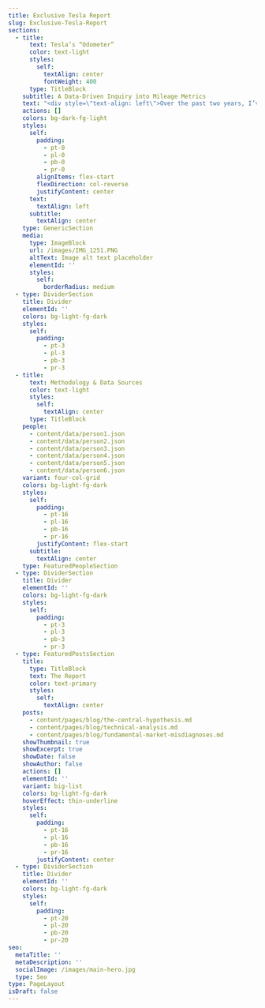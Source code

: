 ```yaml
---
title: Exclusive Tesla Report
slug: Exclusive-Tesla-Report
sections:
  - title:
      text: Tesla’s “Odometer”
      color: text-light
      styles:
        self:
          textAlign: center
          fontWeight: 400
      type: TitleBlock
    subtitle: A Data-Driven Inquiry into Mileage Metrics
    text: "<div style=\"text-align: left\">Over the past two years, I’ve conducted an in-depth review of Tesla’s odometer systems through analysis of 2,551 Tesla patents, vehicle telematics data from a 2020 Model Y, and comparative studies with legacy automakers. The research demonstrates that Tesla's odometer values represent energy consumption estimates rather than direct distance measurements.</div>\n\n<div style=\"text-align: left\">Through this abstract, I’ll walk you through the data sources, investigative steps, and final takeaways of my research, along with my thoughts on implications for the broader electric vehicle industry.</div>\n\n<div style=\"text-align: center\">## How did we get here?</div>\n\nMy journey into this investigation began not from abstract interest but from direct experience as a Tesla owner, leading to a personal frustration—a nagging suspicion that the odometer in my 2020 Tesla Model Y was accumulating miles faster than I was actually driving. Dismissed by service center technicians (\"within normal variance\") and challenged by the company, I sought a better understanding through available data.\n\nLike many others, I was drawn to the promise of cutting-edge technology and long-term savings, initially choosing Tesla for its reputation for innovation and efficiency. I purchased a used 2020 Model Y, expecting a reliable, high-performance vehicle. Instead, I experienced frequent service visits, rapid tire wear, and, most troublingly, an odometer that seemed disconnected from reality.\_A simple Google search led me to a community of other Tesla owners experiencing similar discrepancies.\n\nBut rather than accepting this discrepancy as an EV oddity while also being driven by curiosity and armed with a background in data analytics, I set out to systematically investigate the factors behind these anomalies.\n"
    actions: []
    colors: bg-dark-fg-light
    styles:
      self:
        padding:
          - pt-0
          - pl-0
          - pb-0
          - pr-0
        alignItems: flex-start
        flexDirection: col-reverse
        justifyContent: center
      text:
        textAlign: left
      subtitle:
        textAlign: center
    type: GenericSection
    media:
      type: ImageBlock
      url: /images/IMG_1251.PNG
      altText: Image alt text placeholder
      elementId: ''
      styles:
        self:
          borderRadius: medium
  - type: DividerSection
    title: Divider
    elementId: ''
    colors: bg-light-fg-dark
    styles:
      self:
        padding:
          - pt-3
          - pl-3
          - pb-3
          - pr-3
  - title:
      text: Methodology & Data Sources
      color: text-light
      styles:
        self:
          textAlign: center
      type: TitleBlock
    people:
      - content/data/person1.json
      - content/data/person2.json
      - content/data/person3.json
      - content/data/person4.json
      - content/data/person5.json
      - content/data/person6.json
    variant: four-col-grid
    colors: bg-light-fg-dark
    styles:
      self:
        padding:
          - pt-16
          - pl-16
          - pb-16
          - pr-16
        justifyContent: flex-start
      subtitle:
        textAlign: center
    type: FeaturedPeopleSection
  - type: DividerSection
    title: Divider
    elementId: ''
    colors: bg-light-fg-dark
    styles:
      self:
        padding:
          - pt-3
          - pl-3
          - pb-3
          - pr-3
  - type: FeaturedPostsSection
    title:
      type: TitleBlock
      text: The Report
      color: text-primary
      styles:
        self:
          textAlign: center
    posts:
      - content/pages/blog/the-central-hypothesis.md
      - content/pages/blog/technical-analysis.md
      - content/pages/blog/fundamental-market-misdiagnoses.md
    showThumbnail: true
    showExcerpt: true
    showDate: false
    showAuthor: false
    actions: []
    elementId: ''
    variant: big-list
    colors: bg-light-fg-dark
    hoverEffect: thin-underline
    styles:
      self:
        padding:
          - pt-16
          - pl-16
          - pb-16
          - pr-16
        justifyContent: center
  - type: DividerSection
    title: Divider
    elementId: ''
    colors: bg-light-fg-dark
    styles:
      self:
        padding:
          - pt-20
          - pl-20
          - pb-20
          - pr-20
seo:
  metaTitle: ''
  metaDescription: ''
  socialImage: /images/main-hero.jpg
  type: Seo
type: PageLayout
isDraft: false
---
```

